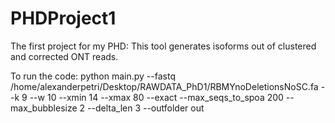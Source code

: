 # PHDProject1
The first project for my PHD:
This tool generates isoforms out of clustered and corrected ONT reads.


To run the code:
python main.py --fastq /home/alexanderpetri/Desktop/RAWDATA_PhD1/RBMYnoDeletionsNoSC.fa --k 9 --w 10 --xmin 14 --xmax 80  --exact --max_seqs_to_spoa 200 --max_bubblesize 2 --delta_len 3 --outfolder out

